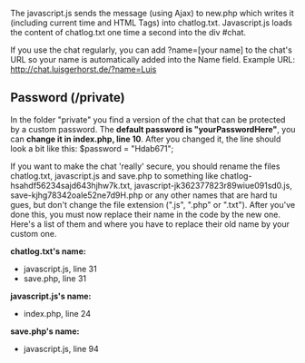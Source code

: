 The javascript.js sends the message (using Ajax) to new.php which writes it (including current time and HTML Tags) into chatlog.txt. Javascript.js loads the content of chatlog.txt one time a second into the div #chat.

If you use the chat regularly, you can add ?name=[your name] to the chat's URL so your name is automatically added into the Name field. Example URL: http://chat.luisgerhorst.de/?name=Luis

## Password (/private)

In the folder "private" you find a version of the chat that can be protected by a custom password. The **default password is "yourPasswordHere"**, you can **change it in index.php, line 10**. After you changed it, the line should look a bit like this: $password = "Hdab671";

If you want to make the chat 'really' secure, you should rename the files chatlog.txt, javascript.js and save.php to something like chatlog-hsahdf56234sajd643hjhw7k.txt, javascript-jk362377823r89wiue091sd0.js, save-kjhg78342oale52ne7d9H.php or any other names that are hard tu gues, but don't change the file extension (".js", ".php" or ".txt"). After you've done this, you must now replace their name in the code by the new one. Here's a list of them and where you have to replace their old name by your custom one.

**chatlog.txt's name:**

- javascript.js, line 31
- save.php, line 31

**javascript.js's name:**

- index.php, line 24

**save.php's name:**

- javascript.js, line 94